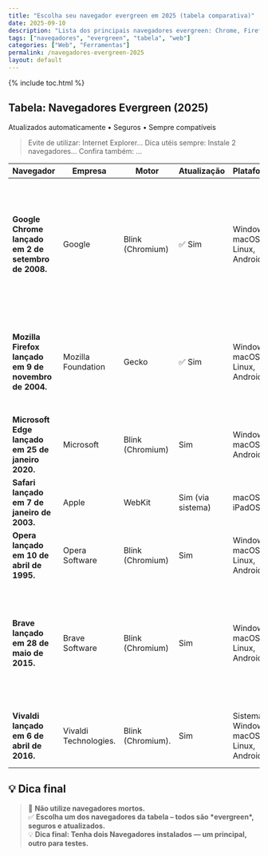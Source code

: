 ```yaml
---
title: "Escolha seu navegador evergreen em 2025 (tabela comparativa)"
date: 2025-09-10
description: "Lista dos principais navegadores evergreen: Chrome, Firefox, Edge, Safari, Opera, Brave e Vivaldi — sempre atualizados, seguros e compatíveis."
tags: ["navegadores", "evergreen", "tabela", "web"]
categories: ["Web", "Ferramentas"]
permalink: /navegadores-evergreen-2025
layout: default
---
```



{% include toc.html %}


<section class="post-content">
           


<h2> Tabela: Navegadores Evergreen (2025)</h2>

<p> Atualizados automaticamente •  Seguros  • Sempre compatíveis</p>



<blockquote>
   Evite de utilizar: Internet Explorer...
   Dica utéis sempre: Instale 2 navegadores...
   Confira também: ...
</blockquote>



<table>
  <thead>
    <tr>
      <th>Navegador</th>
      <th>Empresa</th>
      <th>Motor</th>
      <th>Atualização</th>
      <th>Plataformas</th>
      <th>Notas</th>
    </tr>
  </thead>
  <tbody>
    <tr>
      <td><strong>Google Chrome lançado em 2 de setembro de 2008.</strong></td>
      <td>Google</td>
      <td>Blink (Chromium)</td>
      <td>✅ Sim</td>
      <td>Windows, macOS, Linux, Android, iOS</td>
      <td>Mais usado no mundo. Suporte a extensões, sincronização, DevTools avançadas, para desevolvimento de páginas web ou projetos diferenciandos .</td>
    </tr>
    <tr>
      <td><strong>Mozilla Firefox lançado em 9 de novembro de 2004.</strong></td>
      <td>Mozilla Foundation</td>
      <td>Gecko</td>
      <td>✅ Sim</td>
      <td>Windows, macOS, Linux, Android</td>
      <td>Open source, foco em privacidade, customizável. Versão ESR para empresas, suporte de longo prazo,  baseado na versão estável.</td>
    </tr>
    <tr>
      <td><strong>Microsoft Edge lançado em 25 de janeiro 2020.</strong></td>
      <td>Microsoft</td>
      <td>Blink (Chromium)</td>
      <td> Sim</td>
      <td>Windows, macOS, Android, iOS</td>
      <td>Substituto do monolítico IE. Integrado ao Windows, com bom desempenho.</td>
    </tr>
    <tr>
      <td><strong>Safari lançado em 7 de janeiro de 2003.</strong></td>
      <td>Apple</td>
      <td>WebKit</td>
      <td> Sim (via sistema)</td>
      <td>macOS, iOS, iPadOS</td>
      <td>Otimizado para Apple. Menor consumo de bateria.</td>
    </tr>
    <tr>
      <td><strong> Opera lançado em 10 de abril de 1995.</strong></td>
      <td>Opera Software</td>
      <td>Blink (Chromium)</td>
      <td> Sim</td>
      <td> Windows, macOS, Linux, Android, iOS</td>
      <td>Incluindo VPN grátis, ad-blocker, modo trabalho, fácil de configurar.</td>
    </tr>
    <tr>
      <td><strong>Brave lançado em 28 de maio de 2015.</strong></td>
      <td>Brave Software</td>
      <td>Blink (Chromium)</td>
      <td> Sim</td>
      <td>Windows, macOS, Linux, Android, iOS</td>
      <td>Bloqueia anúncios e trackers por padrão. Recompensas com a carteira de criptomoedas BAT, que possui um alto padrão de segurança..</td>
    </tr>
    <tr>
      <td><strong>Vivaldi lançado em 6 de abril de 2016.</strong></td>
      <td>Vivaldi Technologies.</td>
      <td>Blink (Chromium).</td>
      <td> Sim</td>
      <td>Sistemas Windows, macOS, Linux, Android.</td>
      <td>Altamente customizável. Desenvolvido por ex-funcionários do Opera.</td>
    </tr>
  </tbody>
</table>

<h2>💡 Dica final</h2>
<blockquote>
  🚫 <strong>Não utilize navegadores mortos.</strong><br>
  ✅ <strong>Escolha um dos navegadores da tabela – todos são *evergreen*, seguros e atualizados.</strong><br>
  💡 <strong>Dica final: Tenha dois Navegadores instalados — um principal, outro para testes.</strong>
</blockquote>
